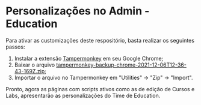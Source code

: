 # Personalizações no Admin - Education

Para ativar as customizações deste respositório, basta realizar os seguintes passos:

1. Instalar a extensão [Tampermonkey](https://www.tampermonkey.net/) em seu Google Chrome;
2. Baixar o arquivo [tampermonkey-backup-chrome-2021-12-06T12-36-43-169Z.zip](https://github.com/falvojr/education-adm-customizations/blob/main/tampermonkey-backup-chrome-2021-12-06T12-36-43-169Z.zip?raw=true);
3. Importar o arquivo no Tampermonkey em "Utilities" -> "Zip" -> "Import".

Pronto, agora as páginas com scripts ativos como as de edição de Cursos e Labs, apresentarão as personalizações do Time de Education.
